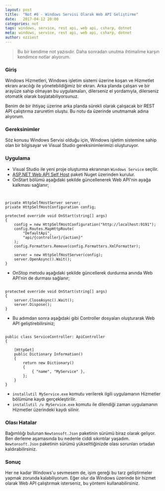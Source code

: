```yaml
---
layout: post
title:  "Not #6 - Windows Servisi Olarak Web API Geliştirme"
date:   2017-04-12 20:00
categories: not
tags: windows, service, rest api, web api, csharp, dotnet
meta: windows, service, rest api, web api, csharp, dotnet
author: ozziest
---
```


> Bu bir kendime not yazısıdır. Daha sonradan unutma ihtimalime karşın kendimce notlar alıyorum.

### Giriş

Windows Hizmetleri, Windows işletim sistemi üzerine koşan ve Hizmetlet ekranı aracılığı ile yönetebildiğimiz bir ekran. Arka planda çalışan ve bir arayüze sahip olmayan bu uygulamaları, dilerseniz el yordamıyla, dilerseniz otomatik olarak başlatabiliyorsunuz.

Benim de bir ihtiyaç üzerine arka planda sürekli olarak çalışacak bir REST API çalıştırma zaruretim oluştu. Bu notu da üzerinde unutmamak adına alıyorum.

### Gereksinimler

Söz konusu Windows Servisi olduğu için, Windows işletim sistemine sahip olan bir bilgisayar ve Visual Studio gereksinimlerimizi oluşturuyor.

### Uygulama

- Visual Studio ile yeni proje oluşturma ekranınan `Windows Service` seçilir.
- [ASP.NET Web API Self Host](https://www.nuget.org/packages/AspNetWebApi.SelfHost/) paketi Nuget üzerinden kurulur.
- OnStart bölümü aşağıdaki şekilde güncellenerek Web API'nin ayağa kalkması sağlanır;

<pre><code class="language-c">

private HttpSelfHostServer server;
private HttpSelfHostConfiguration config;

protected override void OnStart(string[] args)
{
    config = new HttpSelfHostConfiguration("http://localhost:9191");
    config.Routes.MapHttpRoute(
        "DefaultApi",
        "api/{controller}/{action}"
    );
    config.Formatters.Remove(config.Formatters.XmlFormatter);

    server = new HttpSelfHostServer(config);
    server.OpenAsync().Wait();
}
</code></pre>

- OnStop metodu aşağıdaki şekilde güncellerek durdurma anında Web API'nin de durması sağlanır;

<pre><code class="language-c">
protected override void OnStart(string[] args)
{
    server.CloseAsync().Wait();
    server.Dispose();
}
</code></pre>

- Bu adımdan sonra aşağıdaki gibi Controller dosyaları oluşturarak Web API geliştirebilirsiniz;

<pre><code class="language-c">
public class ServiceController: ApiController
{

    [HttpGet]
    public Dictionary<string, dynamic> Information()
    {
        return new Dictionary<string, dynamic>()
        {
            { "name", "MyService" },
        };
    }
}
</code></pre>

- `installutil MyService.exe` komutu verilerek ilgili uygulamanın Hizmetler bölümüne kaydı gerçekleştirilir.
- `installutil /u MyService.exe` komutu ile dilendiği zaman uygulamanın Hizmetler üzerindeki kaydı silinir.

### Olası Hatalar

Bağımlılığı bulunan `Newtonsoft.Json` paketinin sürümü biraz olarak geliyor. Ben derleme aşamasında bu nedenle ciddi sıkıntılar yaşadım. `Newtonsoft.Json` paketinin sürümü yükselttiğinizde olası sorunları ortadan kaldırabilirsiniz.

### Sonuç

Her ne kadar Windows'u sevmesem de, işim gereği bu tarz geliştirmeler yapmak zorunda kalabiliyorum. Eğer olur da Windows üzerinde bir hizmet olarak Web API çalıştırmak isterseniz, bu yöntemi kullanabilirsiniz.
